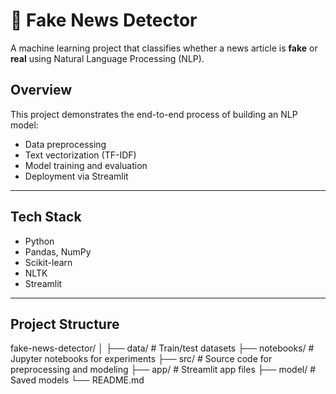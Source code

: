 # 📰 Fake News Detector

A machine learning project that classifies whether a news article is **fake** or **real** using Natural Language Processing (NLP).

## Overview
This project demonstrates the end-to-end process of building an NLP model:
- Data preprocessing
- Text vectorization (TF-IDF)
- Model training and evaluation
- Deployment via Streamlit

---

## Tech Stack
- Python
- Pandas, NumPy
- Scikit-learn
- NLTK
- Streamlit

---

## Project Structure

fake-news-detector/
│
├── data/ # Train/test datasets
├── notebooks/ # Jupyter notebooks for experiments
├── src/ # Source code for preprocessing and modeling
├── app/ # Streamlit app files
├── model/ # Saved models
└── README.md
